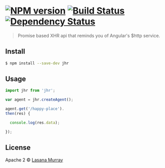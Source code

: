 #  [![NPM version][npm-image]][npm-url] [![Build Status][travis-image]][travis-url] [![Dependency Status][daviddm-url]][daviddm-image]

> Promise based XHR api that reminds you of Angular's $http service.


## Install

```sh
$ npm install --save-dev jhr
```


## Usage

```js
import jhr from 'jhr';

var agent = jhr.createAgent();

agent.get('/happy-place').
then(res) {

  console.log(res.data);

});

```

## License

Apache 2 © [Lasana Murray](http://trinistorm.org)


[npm-url]: https://npmjs.org/package/jhr
[npm-image]: https://badge.fury.io/js/jhr.svg
[travis-url]: https://travis-ci.org/metasansana/jhr
[travis-image]: https://travis-ci.org/metasansana/jhr.svg?branch=master
[daviddm-url]: https://david-dm.org/metasansana/jhr.svg?theme=shields.io
[daviddm-image]: https://david-dm.org/metasansana/jhr
